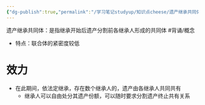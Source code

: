```yaml
---
{"dg-publish":true,"permalink":"/学习笔记studyup/知识点cheese/遗产继承共同体/","dgPassFrontmatter":true,"created":"2024-07-16T10:17:38.375+08:00","updated":"2024-10-26T20:20:18.372+08:00"}
---
```


遗产继承共同体：是指继承开始后遗产分割前各继承人形成的共同体 #背诵/概念 
- 特点：联合体的紧密度较低
# 效力
- 在此期间，依法定继承，存在数个继承人的，遗产由各继承人共同共有
	- 继承人可以自由处分其遗产份额，可以随时要求分割遗产终止共有关系